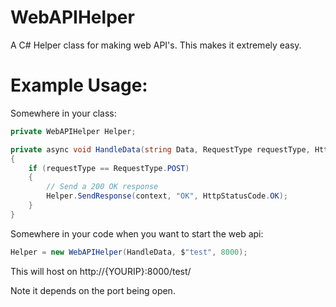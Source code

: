 # WebAPIHelper
A C# Helper class for making web API's. This makes it extremely easy.

# Example Usage:
Somewhere in your class:
```csharp
private WebAPIHelper Helper;

private async void HandleData(string Data, RequestType requestType, HttpListenerContext context)
{
    if (requestType == RequestType.POST)
    {
        // Send a 200 OK response
        Helper.SendResponse(context, "OK", HttpStatusCode.OK);
    }
}
```

Somewhere in your code when you want to start the web api:
```csharp
Helper = new WebAPIHelper(HandleData, $"test", 8000);
```

This will host on http://{YOURIP}:8000/test/

Note it depends on the port being open.
